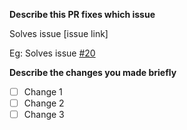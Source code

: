 **Describe this PR fixes which issue**

Solves issue [issue link]

Eg: Solves issue [#20](https://github.com/dscmbcet/hacktoberfest-2021/issues/20)

**Describe the changes you made briefly**

- [ ] Change 1
- [ ] Change 2
- [ ] Change 3
